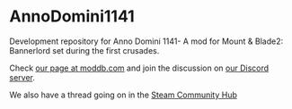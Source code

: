 # AnnoDomini1141
Development repository for Anno Domini 1141- A mod for Mount &amp; Blade2: Bannerlord set during the first crusades.

Check [our page at moddb.com](https://www.moddb.com/mods/anno-domini-1141) and join the discussion on [our Discord server](https://discord.gg/KAtK5N).

We also have a thread going on in the [Steam Community Hub](https://steamcommunity.com/app/261550/discussions/0/2144217924387143264/)
